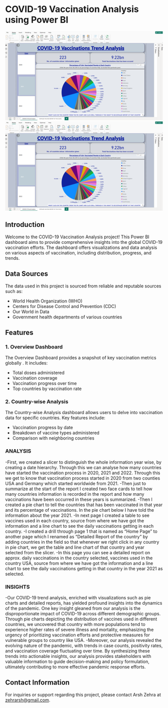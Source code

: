 # COVID-19 Vaccination Analysis using Power BI
![Alt Text](Covid19TrendAnalysis.png)
![Alt Text](Covid19TrendAnalysis.png)


## Introduction

Welcome to the COVID-19 Vaccination Analysis project! This Power BI dashboard aims to provide comprehensive insights into the global COVID-19 vaccination efforts. The dashboard offers visualizations and data analysis on various aspects of vaccination, including distribution, progress, and trends.

## Data Sources

The data used in this project is sourced from reliable and reputable sources such as:

- World Health Organization (WHO)
- Centers for Disease Control and Prevention (CDC)
- Our World in Data
- Government health departments of various countries

## Features

### 1. Overview Dashboard

The Overview Dashboard provides a snapshot of key vaccination metrics globally . It includes:

- Total doses administered
- Vaccination coverage
- Vaccination progress over time
- Top countries by vaccination rate

### 2. Country-wise Analysis

The Country-wise Analysis dashboard allows users to delve into vaccination data for specific countries. Key features include:

- Vaccination progress by date
- Breakdown of vaccine types administered
- Comparison with neighboring countries
### ANALYSIS
-First, we created a slicer to distinguish the whole information year wise, by creating a date hierarchy. Through this we can analyse how many countries have started the vaccination process in 2020, 2021 and 2022. Through this we get to know that vaccination process started in 2020 from two counties USA and Germany which started worldwide from 2021.
-Then just to summarize at the start of the report I created two face cards to tell how many countries information is recorded in the report and how many vaccinations have been occurred in these years is summarized.
-Then I created a pie chart to tell the countries that has been vaccinated in that year and its percentage of vaccinations. In the pie chart below I have told the information about the year 2021. 
-In next page I created a table to see vaccines used in each country, source from where we have got the information and a line chart to see the daily vaccinations getting in each country.
-I created a drill through page 1 that is named as “Home Page” to another page which I renamed as “Detailed Report of the country” by adding countries in the field so that whenever we right click in any country in pie chart, we get the table and line chart of that country and year selected from the slicer.
-In this page you can see a detailed report on approx. daily vaccinations in the country selected, vaccines used in the country USA, source from where we have got the information and a line chart to see the daily vaccinations getting in that country in the year 2021 as selected.

### INSIGHTS
-Our COVID-19 trend analysis, enriched with visualizations such as pie charts and detailed reports, has yielded profound insights into the dynamics of the pandemic. One key insight gleaned from our analysis is the disproportionate impact of COVID-19 across different demographic groups. Through pie charts depicting the distribution of vaccines used in different countries, we uncovered that country with more populations tend to experience higher rates of severe illness and mortality, emphasizing the urgency of prioritizing vaccination efforts and protective measures for vulnerable groups to country like USA.
-Moreover, our analysis revealed the evolving nature of the pandemic, with trends in case counts, positivity rates, and vaccination coverage fluctuating over time. By synthesizing these trends into actionable insights, our analysis provides stakeholders with valuable information to guide decision-making and policy formulation, ultimately contributing to more effective pandemic response efforts.

## Contact Information

For inquiries or support regarding this project, please contact Arsh Zehra at zehrarsh@gmail.com.


